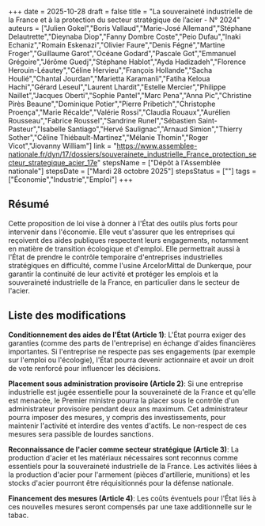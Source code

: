 +++
date = 2025-10-28
draft = false
title = "La souveraineté industrielle de la France et à la protection du secteur stratégique de l’acier - N° 2024"
auteurs = ["Julien Gokel","Boris Vallaud","Marie-José Allemand","Stéphane Delautrette","Dieynaba Diop","Fanny Dombre Coste","Peio Dufau","Inaki Echaniz","Romain Eskenazi","Olivier Faure","Denis Fégné","Martine Froger","Guillaume Garot","Océane Godard","Pascale Got","Emmanuel Grégoire","Jérôme Guedj","Stéphane Hablot","Ayda Hadizadeh","Florence Herouin-Léautey","Céline Hervieu","François Hollande","Sacha Houlié","Chantal Jourdan","Marietta Karamanli","Fatiha Keloua Hachi","Gérard Leseul","Laurent Lhardit","Estelle Mercier","Philippe Naillet","Jacques Oberti","Sophie Pantel","Marc Pena","Anna Pic","Christine Pirès Beaune","Dominique Potier","Pierre Pribetich","Christophe Proença","Marie Récalde","Valérie Rossi","Claudia Rouaux","Aurélien Rousseau","Fabrice Roussel","Sandrine Runel","Sébastien Saint-Pasteur","Isabelle Santiago","Hervé Saulignac","Arnaud Simion","Thierry Sother","Céline Thiébault-Martinez","Mélanie Thomin","Roger Vicot","Jiovanny William"]
link = "https://www.assemblee-nationale.fr/dyn/17/dossiers/souverainete_industrielle_France_protection_secteur_strategique_acier_17e"
stepsName = ["Dépôt à l'Assemblée nationale"]
stepsDate = ["Mardi 28 octobre 2025"]
stepsStatus = [""]
tags = ["Économie","Industrie","Emploi"]
+++

## Résumé

Cette proposition de loi vise à donner à l'État des outils plus forts pour intervenir dans l'économie. Elle veut s'assurer que les entreprises qui reçoivent des aides publiques respectent leurs engagements, notamment en matière de transition écologique et d'emploi. Elle permettrait aussi à l'État de prendre le contrôle temporaire d'entreprises industrielles stratégiques en difficulté, comme l'usine ArcelorMittal de Dunkerque, pour garantir la continuité de leur activité et protéger les emplois et la souveraineté industrielle de la France, en particulier dans le secteur de l'acier.

## Liste des modifications

**Conditionnement des aides de l'État (Article 1)**: L'État pourra exiger des garanties (comme des parts de l'entreprise) en échange d'aides financières importantes. Si l'entreprise ne respecte pas ses engagements (par exemple sur l'emploi ou l'écologie), l'État pourra devenir actionnaire et avoir un droit de vote renforcé pour influencer les décisions.

**Placement sous administration provisoire (Article 2)**: Si une entreprise industrielle est jugée essentielle pour la souveraineté de la France et qu'elle est menacée, le Premier ministre pourra la placer sous le contrôle d'un administrateur provisoire pendant deux ans maximum. Cet administrateur pourra imposer des mesures, y compris des investissements, pour maintenir l'activité et interdire des ventes d'actifs. Le non-respect de ces mesures sera passible de lourdes sanctions.

**Reconnaissance de l'acier comme secteur stratégique (Article 3)**: La production d'acier et les matériaux nécessaires sont reconnus comme essentiels pour la souveraineté industrielle de la France. Les activités liées à la production d'acier pour l'armement (pièces d'artillerie, munitions) et les stocks d'acier pourront être réquisitionnés pour la défense nationale.

**Financement des mesures (Article 4)**: Les coûts éventuels pour l'État liés à ces nouvelles mesures seront compensés par une taxe additionnelle sur le tabac.
